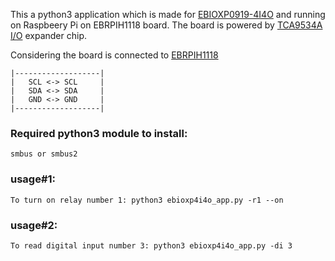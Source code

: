 This a python3 application which is made for [EBIOXP0919-4I4O](https://www.electronbits.com/product/ebioxp0919-4i4o) and running on Raspbeery Pi on EBRPIH1118 board. The board is powered by [TCA9534A I/O](http://www.ti.com/lit/ds/symlink/tca9534a.pdf?ts=1591595018761) expander chip.

Considering the board is connected to [EBRPIH1118](https://www.electronbits.com/product/raspberry-pi-base) 
    
    |-------------------|
    |   SCL <-> SCL     |
    |   SDA <-> SDA     |
    |   GND <-> GND     |
    |-------------------|

### Required python3 module to install:
    smbus or smbus2

### usage#1:
    To turn on relay number 1: python3 ebioxp4i4o_app.py -r1 --on

### usage#2:
    To read digital input number 3: python3 ebioxp4i4o_app.py -di 3

